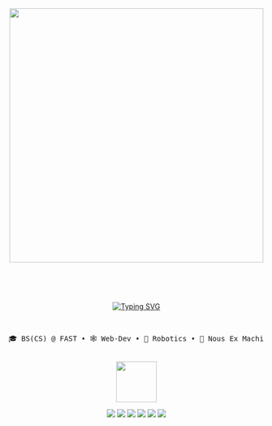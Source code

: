 <div align="center">
<img style="margin: 0px 0px 30px 0px;" src="https://media1.tenor.com/m/psQzFHIko4MAAAAd/study-anime.gif" width="500px">

<br><br>
[![Typing SVG](https://readme-typing-svg.demolab.com?font=Fira+Code&duration=3000&pause=1800&color=FFFFFF&center=true&multiline=true&random=false&width=1000&height=150&lines=Hey%2C+I'm+Ahsan!;;I+build+whatever+seems+fun.+%F0%9F%97%A1%EF%B8%8F;;AI%2C+drones%2C+or+just+curiosity+about+things.+%E2%9A%94%EF%B8%8F)](https://git.io/typing-svg)
    
<br>

<pre>
🎓 BS(CS) @ FAST • 🕸️ Web-Dev • 🤖 Robotics • 🦾 Nous Ex Machina(AI)
</pre>

<br>
<img src="https://media.giphy.com/media/UQ1EI1ML2ABQdbebup/giphy.gif?cid=ecf05e478vt5zl447dawj41l9ti18dt2tmk255vc5tenvwsk&ep=v1_stickers_search&rid=giphy.gif&ct=s" width="80px">
<br>

[![](https://img.shields.io/badge/Website-Portfolio-brightgreen)](https://sndev.netlify.app)
[![](https://img.shields.io/badge/LinkedIn-Profile-blue)](https://www.linkedin.com/in/ahsan-naveed-805a5a230/)
[![](https://img.shields.io/badge/Medium-Blog-green)]([https://medium.com/@your_handle](https://medium.com/@ahsan47sn))
[![](https://img.shields.io/badge/Resume-Download-blue)](https://github.com/Sn47/Sn47/raw/main/Resume.pdf)
[![](https://img.shields.io/badge/Resume-View%20PDF-blue)](https://github.com/Sn47/Sn47/blob/main/Resume.pdf)
[![](https://img.shields.io/badge/Email-Contact_me-red)](mailto:l215316@lhr.nu.edu.pk)



<br>

</div>
